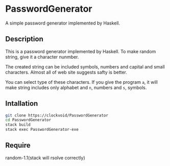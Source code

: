 # PasswordGenerator
A simple password generator implemented by Haskell.

## Description
This is a password generator implemented by Haskell. To make random string, give it a character nunmber.

The created string can be included symbols, numbers and capital and small characters. Almost all of web site suggests safty is better.

You can select type of these characters. If you give the program `a`, it will make string includes only alphabet and `n`, numbers and `s`, symbols.

## Intallation
```bash
git clone https://clockvoid/PasswordGenerator
cd PasswordGenerator
stack build
stack exec PasswordGenerator-exe
```

## Require
random-1.1(stack will rsolve correctly)
